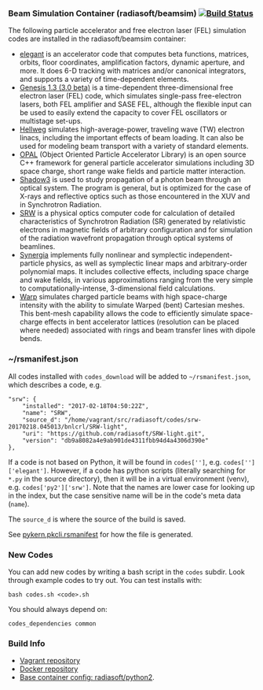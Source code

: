### Beam Simulation Container (radiasoft/beamsim) [![Build Status](https://travis-ci.org/radiasoft/container-beamsim.svg?branch=master)](https://travis-ci.org/radiasoft/container-beamsim)

The following particle accelerator and free electron laser (FEL) simulation
codes are installed in the radiasoft/beamsim container:

* [elegant](http://www.aps.anl.gov/Accelerator_Systems_Division/Accelerator_Operations_Physics/software.shtml#elegant)
  is an accelerator code that computes beta functions, matrices,
  orbits, floor coordinates, amplification factors, dynamic aperture,
  and more. It does 6-D tracking with matrices and/or canonical
  integrators, and supports a variety of time-dependent elements.
* [Genesis 1.3 (3.0 beta)](http://genesis.web.psi.ch)
  is a time-dependent three-dimensional free electron laser (FEL)
  code, which simulates single-pass free-electron lasers, both FEL
  amplifier and SASE FEL, although the flexible input can be used to
  easily extend the capacity to cover FEL oscillators or multistage
  set-ups.
* [Hellweg](https://github.com/radiasoft/rslinac) simulates
  high-average-power, traveling wave (TW) electron linacs, including
  the important effects of beam loading. It can also be used for
  modeling beam transport with a variety of standard elements.
* [OPAL](https://gitlab.psi.ch/OPAL/src/wikis/home) (Object Oriented
  Particle Accelerator Library) is an open source C++ framework for
  general particle accelerator simulations including 3D space charge,
  short range wake fields and particle matter interaction.
* [Shadow3](http://forge.epn-campus.eu/projects/shadow3)
  is used to study propagation of a photon beam through an optical
  system. The program is general, but is optimized for the case of
  X-rays and reflective optics such as those encountered in the XUV
  and in Synchrotron Radiation.
* [SRW](https://github.com/ochubar/SRW)
  is a physical optics computer code for calculation of detailed
  characteristics of Synchrotron Radiation (SR) generated by
  relativistic electrons in magnetic fields of arbitrary configuration
  and for simulation of the radiation wavefront propagation through
  optical systems of beamlines.
* [Synergia](https://web.fnal.gov/sites/Synergia)
  implements fully
  nonlinear and symplectic independent-particle physics, as well as
  symplectic linear maps and arbitrary-order polynomial maps. It
  includes collective effects, including space charge and wake fields,
  in various approximations ranging from the very simple to
  computationally-intense, 3-dimensional field calculations.
* [Warp](http://warp.lbl.gov)
  simulates charged particle beams with high space-charge intensity
  with the ability to simulate Warped (bent) Cartesian meshes. This
  bent-mesh capability allows the code to efficiently simulate
  space-charge effects in bent accelerator lattices (resolution can be
  placed where needed) associated with rings and beam transfer lines
  with dipole bends.


### ~/rsmanifest.json

All codes installed with `codes_download` will be added to `~/rsmanifest.json`,
which describes a code, e.g.


```
"srw": {
    "installed": "2017-02-18T04:50:22Z",
    "name": "SRW",
    "source_d": "/home/vagrant/src/radiasoft/codes/srw-20170218.045013/bnlcrl/SRW-light",
    "uri": "https://github.com/radiasoft/SRW-light.git",
    "version": "db9a8082a4e9ab901de4311fbb94d4a4306d390e"
},
```

If a code is not based on Python, it will be found in `codes['']`, e.g.
`codes['']['elegant']`. However, if a code has python scripts (literally
searching for `*.py` in the source directory), then it will be in
a virtual environment (venv), e.g. `codes['py2']['srw']`. Note that the
names are lower case for looking up in the index, but the case sensitive
name will be in the code's meta data (`name`).

The `source_d` is where the source of the build is saved.

See [pykern.pkcli.rsmanifest](https://github.com/radiasoft/pykern/blob/master/pykern/pkcli/rsmanifest.py) for how the file is generated.

### New Codes

You can add new codes by writing a bash script in the `codes` subdir.
Look through example codes to try out. You can test installs with:

```
bash codes.sh <code>.sh
```

You should always depend on:

```
codes_dependencies common
```


### Build Info

* [Vagrant repository](https://atlas.hashicorp.com/radiasoft/boxes/beamsim)
* [Docker repository](https://hub.docker.com/r/radiasoft/beamsim)
* [Base container config: radiasoft/python2](https://github.com/radiasoft/containers/tree/master/vagrant/radiasoft/python2).
